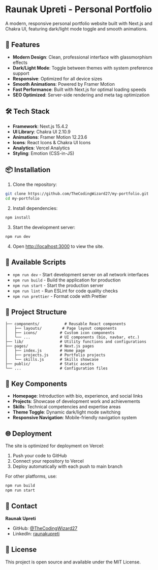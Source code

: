 # Raunak Upreti - Personal Portfolio

A modern, responsive personal portfolio website built with Next.js and Chakra UI, featuring dark/light mode toggle and smooth animations.

## 🚀 Features

- **Modern Design**: Clean, professional interface with glassmorphism effects
- **Dark/Light Mode**: Toggle between themes with system preference support
- **Responsive**: Optimized for all device sizes
- **Smooth Animations**: Powered by Framer Motion
- **Fast Performance**: Built with Next.js for optimal loading speeds
- **SEO Optimized**: Server-side rendering and meta tag optimization

## 🛠️ Tech Stack

- **Framework**: Next.js 15.4.2
- **UI Library**: Chakra UI 2.10.9
- **Animations**: Framer Motion 12.23.6
- **Icons**: React Icons & Chakra UI Icons
- **Analytics**: Vercel Analytics
- **Styling**: Emotion (CSS-in-JS)

## 📦 Installation

1. Clone the repository:
```bash
git clone https://github.com/TheCodingWizard27/my-portfolio.git
cd my-portfolio
```

2. Install dependencies:
```bash
npm install
```

3. Start the development server:
```bash
npm run dev
```

4. Open [http://localhost:3000](http://localhost:3000) to view the site.

## 🎯 Available Scripts

- `npm run dev` - Start development server on all network interfaces
- `npm run build` - Build the application for production
- `npm run start` - Start the production server
- `npm run lint` - Run ESLint for code quality checks
- `npm run prettier` - Format code with Prettier

## 📁 Project Structure

```
├── components/           # Reusable React components
│   ├── layouts/         # Page layout components
│   ├── icons/          # Custom icon components
│   └── ...             # UI components (bio, navbar, etc.)
├── lib/                # Utility functions and configurations
├── pages/              # Next.js pages
│   ├── index.js        # Home page
│   ├── projects.js     # Portfolio projects
│   └── skills.js       # Skills showcase
├── public/             # Static assets
└── ...                 # Configuration files
```

## 🎨 Key Components

- **Homepage**: Introduction with bio, experience, and social links
- **Projects**: Showcase of development work and achievements
- **Skills**: Technical competencies and expertise areas
- **Theme Toggle**: Dynamic dark/light mode switching
- **Responsive Navigation**: Mobile-friendly navigation system

## 🌐 Deployment

The site is optimized for deployment on Vercel:

1. Push your code to GitHub
2. Connect your repository to Vercel
3. Deploy automatically with each push to main branch

For other platforms, use:
```bash
npm run build
npm run start
```

## 📧 Contact

**Raunak Upreti**
- GitHub: [@TheCodingWizard27](https://github.com/TheCodingWizard27)
- LinkedIn: [raunakupreti](https://linkedin.com/in/raunakupreti)

## 📄 License

This project is open source and available under the MIT License.